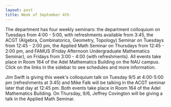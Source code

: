 ```yaml
---
layout: post
title: Week of September 4th
---
```


The department has four weekly seminars: the department colloquium on Tuesdays from 4:00 - 5:00, with refreshments available from 3:45, the ACGT (Algebra, Combinatorics, Geometry, Topology) Seminar on Tuesdays from 12:45 - 2:00 pm, the Applied Math Seminar on Thursdays from 12:45 - 2:00 pm, and FAMUS (Friday Afternoon Undergraduate Mathematics Seminar), on Fridays from 3:00 - 4:00 (with refreshments). All events take place in Room 164 of the Adel Mathematics Building on the NAU campus. Click on the links in the sidebar to see schedules and more information.

Jim Swift is giving this week's colloquium talk on Tuesday 9/5 at 4:00-5:00 pm (refreshments at 3:45) and Mike Falk will be talking in the ACGT seminar later that day at 12:45 pm. Both events take place in Room 164 of the Adel Mathematics Building. On Thursday, 9/6, Jeffrey Covington will be giving a talk in the Applied Math Seminar.
